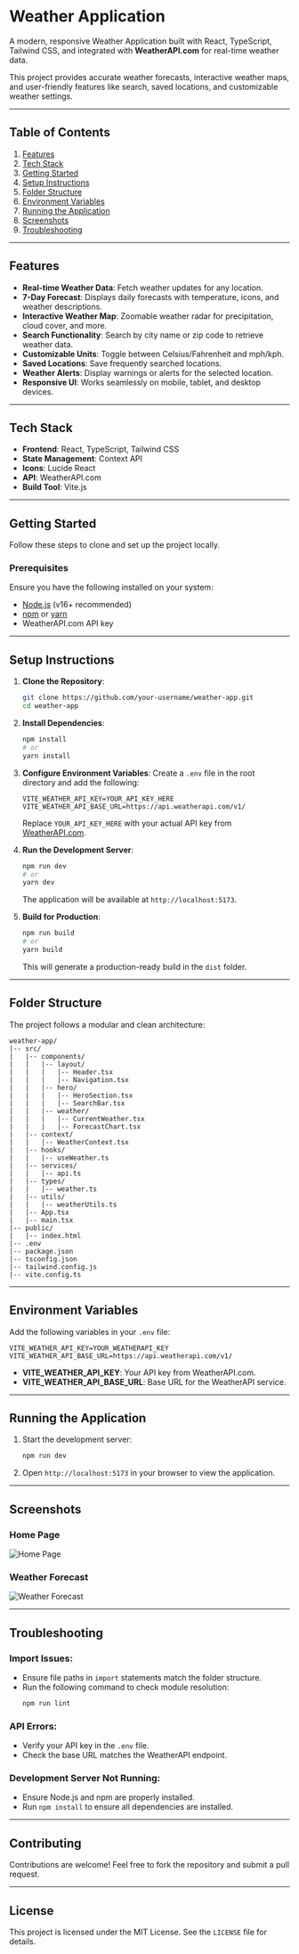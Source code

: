 # Weather Application

A modern, responsive Weather Application built with React, TypeScript, Tailwind CSS, and integrated with **WeatherAPI.com** for real-time weather data.

This project provides accurate weather forecasts, interactive weather maps, and user-friendly features like search, saved locations, and customizable weather settings.

---

## Table of Contents
1. [Features](#features)
2. [Tech Stack](#tech-stack)
3. [Getting Started](#getting-started)
4. [Setup Instructions](#setup-instructions)
5. [Folder Structure](#folder-structure)
6. [Environment Variables](#environment-variables)
7. [Running the Application](#running-the-application)
8. [Screenshots](#screenshots)
9. [Troubleshooting](#troubleshooting)

---

## Features
- **Real-time Weather Data**: Fetch weather updates for any location.
- **7-Day Forecast**: Displays daily forecasts with temperature, icons, and weather descriptions.
- **Interactive Weather Map**: Zoomable weather radar for precipitation, cloud cover, and more.
- **Search Functionality**: Search by city name or zip code to retrieve weather data.
- **Customizable Units**: Toggle between Celsius/Fahrenheit and mph/kph.
- **Saved Locations**: Save frequently searched locations.
- **Weather Alerts**: Display warnings or alerts for the selected location.
- **Responsive UI**: Works seamlessly on mobile, tablet, and desktop devices.

---

## Tech Stack
- **Frontend**: React, TypeScript, Tailwind CSS
- **State Management**: Context API
- **Icons**: Lucide React
- **API**: WeatherAPI.com
- **Build Tool**: Vite.js

---

## Getting Started
Follow these steps to clone and set up the project locally.

### Prerequisites
Ensure you have the following installed on your system:
- [Node.js](https://nodejs.org/) (v16+ recommended)
- [npm](https://www.npmjs.com/) or [yarn](https://yarnpkg.com/)
- WeatherAPI.com API key

---

## Setup Instructions

1. **Clone the Repository**:
   ```bash
   git clone https://github.com/your-username/weather-app.git
   cd weather-app
   ```

2. **Install Dependencies**:
   ```bash
   npm install
   # or
   yarn install
   ```

3. **Configure Environment Variables**:
   Create a `.env` file in the root directory and add the following:
   ```env
   VITE_WEATHER_API_KEY=YOUR_API_KEY_HERE
   VITE_WEATHER_API_BASE_URL=https://api.weatherapi.com/v1/
   ```
   Replace `YOUR_API_KEY_HERE` with your actual API key from [WeatherAPI.com](https://www.weatherapi.com/).

4. **Run the Development Server**:
   ```bash
   npm run dev
   # or
   yarn dev
   ```
   The application will be available at `http://localhost:5173`.

5. **Build for Production**:
   ```bash
   npm run build
   # or
   yarn build
   ```
   This will generate a production-ready build in the `dist` folder.

---

## Folder Structure
The project follows a modular and clean architecture:

```
weather-app/
|-- src/
|   |-- components/
|   |   |-- layout/
|   |   |   |-- Header.tsx
|   |   |   |-- Navigation.tsx
|   |   |-- hero/
|   |   |   |-- HeroSection.tsx
|   |   |   |-- SearchBar.tsx
|   |   |-- weather/
|   |   |   |-- CurrentWeather.tsx
|   |   |   |-- ForecastChart.tsx
|   |-- context/
|   |   |-- WeatherContext.tsx
|   |-- hooks/
|   |   |-- useWeather.ts
|   |-- services/
|   |   |-- api.ts
|   |-- types/
|   |   |-- weather.ts
|   |-- utils/
|   |   |-- weatherUtils.ts
|   |-- App.tsx
|   |-- main.tsx
|-- public/
|   |-- index.html
|-- .env
|-- package.json
|-- tsconfig.json
|-- tailwind.config.js
|-- vite.config.ts
```

---

## Environment Variables
Add the following variables in your `.env` file:
```env
VITE_WEATHER_API_KEY=YOUR_WEATHERAPI_KEY
VITE_WEATHER_API_BASE_URL=https://api.weatherapi.com/v1/
```

- **VITE_WEATHER_API_KEY**: Your API key from WeatherAPI.com.
- **VITE_WEATHER_API_BASE_URL**: Base URL for the WeatherAPI service.

---

## Running the Application
1. Start the development server:
   ```bash
   npm run dev
   ```
2. Open `http://localhost:5173` in your browser to view the application.

---

## Screenshots
### Home Page
![Home Page](screenshot_home.png)

### Weather Forecast
![Weather Forecast](screenshot_forecast.png)

---

## Troubleshooting
### Import Issues:
- Ensure file paths in `import` statements match the folder structure.
- Run the following command to check module resolution:
   ```bash
   npm run lint
   ```

### API Errors:
- Verify your API key in the `.env` file.
- Check the base URL matches the WeatherAPI endpoint.

### Development Server Not Running:
- Ensure Node.js and npm are properly installed.
- Run `npm install` to ensure all dependencies are installed.

---

## Contributing
Contributions are welcome! Feel free to fork the repository and submit a pull request.

---

## License
This project is licensed under the MIT License. See the `LICENSE` file for details.

